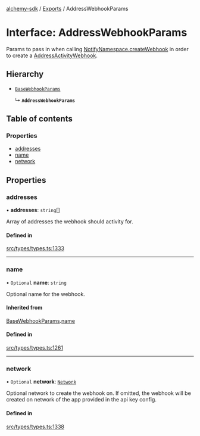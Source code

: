 [alchemy-sdk](../README.md) / [Exports](../modules.md) / AddressWebhookParams

# Interface: AddressWebhookParams

Params to pass in when calling [NotifyNamespace.createWebhook](../classes/NotifyNamespace.md#createwebhook) in order
to create a [AddressActivityWebhook](AddressActivityWebhook.md).

## Hierarchy

- [`BaseWebhookParams`](BaseWebhookParams.md)

  ↳ **`AddressWebhookParams`**

## Table of contents

### Properties

- [addresses](AddressWebhookParams.md#addresses)
- [name](AddressWebhookParams.md#name)
- [network](AddressWebhookParams.md#network)

## Properties

### addresses

• **addresses**: `string`[]

Array of addresses the webhook should activity for.

#### Defined in

[src/types/types.ts:1333](https://github.com/alchemyplatform/alchemy-sdk-js/blob/873c9882/src/types/types.ts#L1333)

___

### name

• `Optional` **name**: `string`

Optional name for the webhook.

#### Inherited from

[BaseWebhookParams](BaseWebhookParams.md).[name](BaseWebhookParams.md#name)

#### Defined in

[src/types/types.ts:1261](https://github.com/alchemyplatform/alchemy-sdk-js/blob/873c9882/src/types/types.ts#L1261)

___

### network

• `Optional` **network**: [`Network`](../enums/Network.md)

Optional network to create the webhook on. If omitted, the webhook will be
created on network of the app provided in the api key config.

#### Defined in

[src/types/types.ts:1338](https://github.com/alchemyplatform/alchemy-sdk-js/blob/873c9882/src/types/types.ts#L1338)
